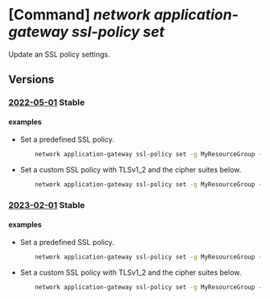 # [Command] _network application-gateway ssl-policy set_

Update an SSL policy settings.

## Versions

### [2022-05-01](/Resources/mgmt-plane/L3N1YnNjcmlwdGlvbnMve30vcmVzb3VyY2Vncm91cHMve30vcHJvdmlkZXJzL21pY3Jvc29mdC5uZXR3b3JrL2FwcGxpY2F0aW9uZ2F0ZXdheXMve30=/2022-05-01.xml) **Stable**

<!-- mgmt-plane /subscriptions/{}/resourcegroups/{}/providers/microsoft.network/applicationgateways/{} 2022-05-01 properties.sslPolicy -->

#### examples

- Set a predefined SSL policy.
    ```bash
        network application-gateway ssl-policy set -g MyResourceGroup --gateway-name MyAppGateway -n AppGwSslPolicy20170401S --policy-type Predefined
    ```

- Set a custom SSL policy with TLSv1_2 and the cipher suites below.
    ```bash
        network application-gateway ssl-policy set -g MyResourceGroup --gateway-name MyAppGateway --policy-type Custom --min-protocol-version TLSv1_2 --cipher-suites TLS_ECDHE_ECDSA_WITH_AES_128_GCM_SHA256 TLS_ECDHE_ECDSA_WITH_AES_256_GCM_SHA384 TLS_RSA_WITH_AES_128_GCM_SHA256
    ```

### [2023-02-01](/Resources/mgmt-plane/L3N1YnNjcmlwdGlvbnMve30vcmVzb3VyY2Vncm91cHMve30vcHJvdmlkZXJzL21pY3Jvc29mdC5uZXR3b3JrL2FwcGxpY2F0aW9uZ2F0ZXdheXMve30=/2023-02-01.xml) **Stable**

<!-- mgmt-plane /subscriptions/{}/resourcegroups/{}/providers/microsoft.network/applicationgateways/{} 2023-02-01 properties.sslPolicy -->

#### examples

- Set a predefined SSL policy.
    ```bash
        network application-gateway ssl-policy set -g MyResourceGroup --gateway-name MyAppGateway -n AppGwSslPolicy20170401S --policy-type Predefined
    ```

- Set a custom SSL policy with TLSv1_2 and the cipher suites below.
    ```bash
        network application-gateway ssl-policy set -g MyResourceGroup --gateway-name MyAppGateway --policy-type Custom --min-protocol-version TLSv1_2 --cipher-suites TLS_ECDHE_ECDSA_WITH_AES_128_GCM_SHA256 TLS_ECDHE_ECDSA_WITH_AES_256_GCM_SHA384 TLS_RSA_WITH_AES_128_GCM_SHA256
    ```
